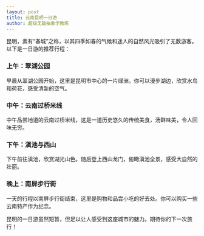 ```yaml
---
layout: post
title: 云南昆明一日游
author: 超级无敌抽象学教练
---
```


昆明，素有“春城”之称，以其四季如春的气候和迷人的自然风光吸引了无数游客。以下是一日游的推荐行程：

### 上午：翠湖公园
早晨从翠湖公园开始，这里是昆明市中心的一片绿洲。你可以漫步湖边，欣赏水鸟和荷花，感受清新的空气。

### 中午：云南过桥米线
中午品尝地道的云南过桥米线，这是一道历史悠久的传统美食，汤鲜味美，令人回味无穷。

### 下午：滇池与西山
下午前往滇池，欣赏湖光山色。随后登上西山龙门，俯瞰滇池全景，感受大自然的壮丽。

### 晚上：南屏步行街
一天的行程以南屏步行街结束，这里是购物和品尝小吃的好去处。你可以购买一些云南特产作为纪念。

昆明的一日游虽然短暂，但足以让人感受到这座城市的魅力。期待你的下一次旅行！
